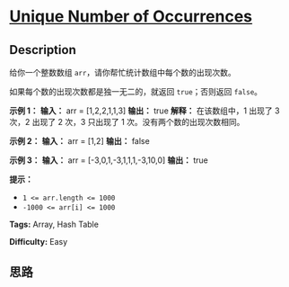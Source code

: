 # [Unique Number of Occurrences][title]

## Description

给你一个整数数组 `arr`，请你帮忙统计数组中每个数的出现次数。

如果每个数的出现次数都是独一无二的，就返回 `true`；否则返回 `false`。



**示例 1：**
            **输入：** arr = [1,2,2,1,1,3]    **输出：** true    **解释：** 在该数组中，1 出现了 3 次，2 出现了 2 次，3 只出现了 1 次。没有两个数的出现次数相同。

**示例 2：**
            **输入：** arr = [1,2]    **输出：** false    

**示例 3：**
            **输入：** arr = [-3,0,1,-3,1,1,1,-3,10,0]    **输出：** true    



**提示：**

  * `1 <= arr.length <= 1000`
  * `-1000 <= arr[i] <= 1000`


**Tags:** Array, Hash Table

**Difficulty:** Easy

## 思路

[title]: https://leetcode-cn.com/problems/unique-number-of-occurrences
